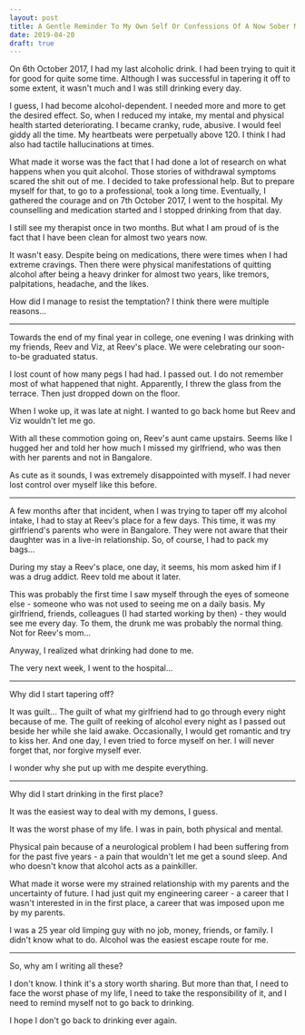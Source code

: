 ```yaml
---
layout: post
title: A Gentle Reminder To My Own Self Or Confessions Of A Now Sober Man
date: 2019-04-20
draft: true
---
```

On 6th October 2017, I had my last alcoholic drink. I had been trying to quit it for good for quite some time. Although I was successful in tapering it off to some extent, it wasn't much and I was still drinking every day. 

I guess, I had become alcohol-dependent. I needed more and more to get the desired effect. So, when I reduced my intake, my mental and physical health started deteriorating. I became cranky, rude, abusive. I would feel giddy all the time. My heartbeats were perpetually above 120. I think I had also had tactile hallucinations at times. 

What made it worse was the fact that I had done a lot of research on what happens when you quit alcohol. Those stories of withdrawal symptoms scared the shit out of me. I decided to take professional help. But to prepare myself for that, to go to a professional, took a long time. Eventually, I gathered the courage and on 7th October 2017, I went to the hospital. My counselling and medication started and I stopped drinking from that day. 

I still see my therapist once in two months. But what I am proud of is the fact that I have been clean for almost two years now. 

It wasn't easy. Despite being on medications, there were times when I had extreme cravings. Then there were physical manifestations of quitting alcohol after being a heavy drinker for almost two years, like tremors, palpitations, headache, and the likes. 

How did I manage to resist the temptation? I think there were multiple reasons... 

_____

Towards the end of my final year in college, one evening I was drinking with my friends, Reev and Viz, at Reev's place. We were celebrating our soon-to-be graduated status. 

I lost count of how many pegs I had had. I passed out. I do not remember most of what happened that night. Apparently, I threw the glass from the terrace. Then just dropped down on the floor. 

When I woke up, it was late at night. I wanted to go back home but Reev and Viz wouldn't let me go. 

With all these commotion going on, Reev's aunt came upstairs. Seems like I hugged her and told her how much I missed my girlfriend, who was then with her parents and not in Bangalore.

As cute as it sounds, I was extremely disappointed with myself. I had never lost control over myself like this before.

______

A few months after that incident, when I was trying to taper off my alcohol intake, I had to stay at Reev's place for a few days. This time, it was my girlfriend's parents who were in Bangalore. They were not aware that their daughter was in a live-in relationship. So, of course, I had to pack my bags... 

During my stay a Reev's place, one day, it seems, his mom asked him if I was a drug addict. Reev told me about it later. 

This was probably the first time I saw myself through the eyes of someone else - someone who was not used to seeing me on a daily basis. My girlfriend, friends, colleagues (I had started working by then) - they would see me every day. To them, the drunk me was probably the normal thing. Not for Reev's mom... 

Anyway, I realized what drinking had done to me.

The very next week, I went to the hospital... 

_____

Why did I start tapering off? 

It was guilt... The guilt of what my girlfriend had to go through every night because of me. The guilt of reeking of alcohol every night as I passed out beside her while she laid awake. Occasionally, I would get romantic and try to kiss her. And one day, I even tried to force myself on her. I will never forget that, nor forgive myself ever. 

I wonder why she put up with me despite everything.

______

Why did I start drinking in the first place? 

It was the easiest way to deal with my demons, I guess. 

It was the worst phase of my life. I was in pain, both physical and mental. 

Physical pain because of a neurological problem I had been suffering from for the past five years - a pain that wouldn't let me get a sound sleep. And who doesn't know that alcohol acts as a painkiller. 

What made it worse were my strained relationship with my parents and the uncertainty of future. I had just quit my engineering career - a career that I wasn't interested in in the first place, a career that was imposed upon me by my parents. 

I was a 25 year old limping guy with no job, money, friends, or family. I didn't know what to do. Alcohol was the easiest escape route for me. 

_______


So, why am I writing all these? 

I don't know. I think it's a story worth sharing. But more than that, I need to face the worst phase of my life, I need to take the responsibility of it, and I need to remind myself not to go back to drinking. 

I hope I don't go back to drinking ever again. 

